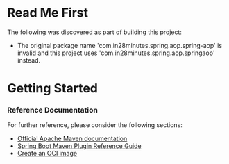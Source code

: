 # Read Me First
The following was discovered as part of building this project:

* The original package name 'com.in28minutes.spring.aop.spring-aop' is invalid and this project uses 'com.in28minutes.spring.aop.springaop' instead.

# Getting Started

### Reference Documentation
For further reference, please consider the following sections:

* [Official Apache Maven documentation](https://maven.apache.org/guides/index.html)
* [Spring Boot Maven Plugin Reference Guide](https://docs.spring.io/spring-boot/docs/2.6.4/maven-plugin/reference/html/)
* [Create an OCI image](https://docs.spring.io/spring-boot/docs/2.6.4/maven-plugin/reference/html/#build-image)

